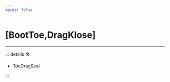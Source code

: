 ```yaml
---
aside: false
---
```

# <py>[<labor>BootToe</labor>,<motor>DragKlose</motor>]</py>

---

<!-- =================================================== -->
<!-- =================================================== -->
<!-- =================================================== -->
<!-- =================================================== -->
<!-- =================================================== -->
::: details 🛠

- ToeDragSeal

:::
